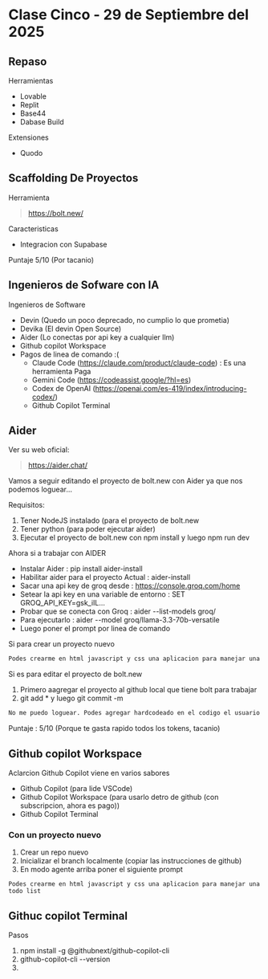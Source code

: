 # Clase Cinco - 29 de Septiembre del 2025

## Repaso

Herramientas
* Lovable
* Replit
* Base44
* Dabase Build

Extensiones
* Quodo

## Scaffolding De Proyectos

Herramienta
> https://bolt.new/

Caracteristicas
* Integracion con Supabase

Puntaje 5/10 (Por tacanio)

## Ingenieros de Sofware con IA

Ingenieros de Software
* Devin (Quedo un poco deprecado, no cumplio lo que prometia)
* Devika (El devin Open Source)
* Aider (Lo conectas por api key a cualquier llm)
* Github copilot Workspace
* Pagos de linea de comando :(
  * Claude Code (https://claude.com/product/claude-code) : Es una herramienta Paga
  * Gemini Code (https://codeassist.google/?hl=es)
  * Codex de OpenAI (https://openai.com/es-419/index/introducing-codex/)
  * Github Copilot Terminal 

## Aider

Ver su web oficial:
> https://aider.chat/

Vamos a seguir editando el proyecto de bolt.new con Aider ya que nos podemos loguear...

Requisitos:
1) Tener NodeJS instalado (para el proyecto de bolt.new
2) Tener python (para poder ejecutar aider)
3) Ejecutar el proyecto de bolt.new con npm install y luego npm run dev

Ahora si a trabajar con AIDER
* Instalar Aider : pip install aider-install
* Habilitar aider para el proyecto Actual : aider-install
* Sacar una api key de groq desde : https://console.groq.com/home
* Setear la api key en una variable de entorno : SET GROQ_API_KEY=gsk_iIL...
* Probar que se conecta con Groq : aider --list-models groq/
* Para ejecutarlo : aider --model groq/llama-3.3-70b-versatile
* Luego poner el prompt por linea de comando

Si para crear un proyecto nuevo
```txt
Podes crearme en html javascript y css una aplicacion para manejar una todo list
```

Si es para editar el proyecto de bolt.new
1) Primero aagregar el proyecto al github local que tiene bolt para trabajar
2) git add * y luego git commit -m
```txt
No me puedo loguear. Podes agregar hardcodeado en el codigo el usuario root@root.com con password root y hadcodear el resto de las ventanas sin usar la base de datos si uso ese usuario? Crea mocks para todos los datos que sean necesarios.
```

Puntaje : 5/10 (Porque te gasta rapido todos los tokens, tacanio)

## Github copilot Workspace

Aclarcion
Github Copilot viene en varios sabores
* Github Copilot (para lide VSCode)
* Github Copilot Workspace (para usarlo detro de github (con subscripcion, ahora es pago))
* Github Copilot Terminal
  

### Con un proyecto nuevo

1) Crear un repo nuevo
2) Inicializar el branch localmente (copiar las instrucciones de github)
3) En modo agente arriba poner el siguiente prompt

```
Podes crearme en html javascript y css una aplicacion para manejar una todo list
```

## Githuc copilot Terminal 

Pasos
1) npm install -g @githubnext/github-copilot-cli
2) github-copilot-cli --version
3) 
